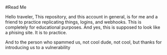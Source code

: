 #Read Me

Hello traveler, This repository, and this account in general, is for me and a friend to practice replicating things, logins, and webhooks. This is completely for educational purposes. And yes, this is supposed to look like a phising site. It is to practice.

And to the person who spammed us, not cool dude, not cool, but thanks for introducing us to a vulnerability
